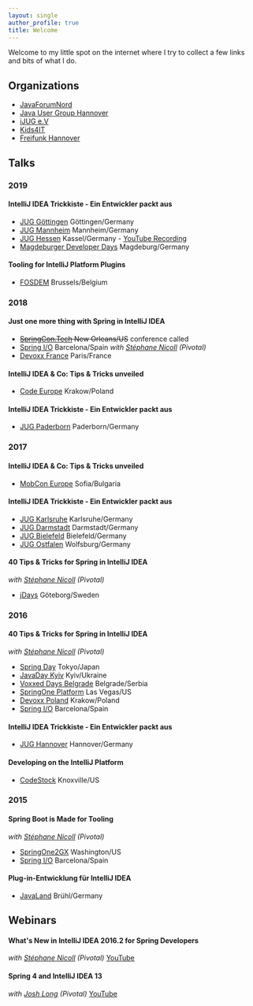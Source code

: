 ```yaml
---
layout: single
author_profile: true
title: Welcome
---
```


Welcome to my little spot on the internet where I try to collect a few links and bits of what I do.

## Organizations
* [JavaForumNord](http://javaforumnord.de)
* [Java User Group Hannover](http://www.jug-h.de)
* [iJUG e.V](http://ijug.eu)
* [Kids4IT](https://www.kids4it.de)
* [Freifunk Hannover](https://hannover.freifunk.net/)


## Talks

### 2019
#### IntelliJ IDEA Trickkiste - Ein Entwickler packt aus
* [JUG Göttingen](http://java.de/roller/blog/page/stammtisch_goettingen) Göttingen/Germany
* [JUG Mannheim](http://www.majug.de/) Mannheim/Germany
* [JUG Hessen](https://www.jugh.de) Kassel/Germany - [YouTube Recording](https://www.youtube.com/watch?v=56nRtrmwdrE)
* [Magdeburger Developer Days](https://www.md-devdays.de/) Magdeburg/Germany

#### Tooling for IntelliJ Platform Plugins
* [FOSDEM](https://fosdem.org/2019/) Brussels/Belgium


### 2018

#### Just one more thing with Spring in IntelliJ IDEA
* ~~[SpringCon.Tech](http://springcon.tech) New Orleans/US~~ conference called
* [Spring I/O](http://springio.net) Barcelona/Spain _with [Stéphane Nicoll](http://twitter.com/snicoll) (Pivotal)_
* [Devoxx France](http://devoxx.fr) Paris/France

#### IntelliJ IDEA & Co: Tips & Tricks unveiled
* [Code Europe](https://www.codeeurope.pl/en) Krakow/Poland

#### IntelliJ IDEA Trickkiste - Ein Entwickler packt aus
* [JUG Paderborn](https://jug-pb.gitlab.io) Paderborn/Germany


### 2017

#### IntelliJ IDEA & Co: Tips & Tricks unveiled
* [MobCon Europe](https://mobcon.com) Sofia/Bulgaria

#### IntelliJ IDEA Trickkiste - Ein Entwickler packt aus
* [JUG Karlsruhe](http://jug-karlsruhe.de) Karlsruhe/Germany
* [JUG Darmstadt](https://www.jug-da.de) Darmstadt/Germany
* [JUG Bielefeld](https://www.meetup.com/de-DE/Java-User-Group-Bielefeld) Bielefeld/Germany
* [JUG Ostfalen](http://www.jug-ostfalen.de) Wolfsburg/Germany

#### 40 Tips & Tricks for Spring in IntelliJ IDEA
_with [Stéphane Nicoll](http://twitter.com/snicoll) (Pivotal)_
* [jDays](http://www.jdays.se) Göteborg/Sweden


### 2016

#### 40 Tips & Tricks for Spring in IntelliJ IDEA
_with [Stéphane Nicoll](http://twitter.com/snicoll) (Pivotal)_
* [Spring Day](http://springday2016.springframework.jp) Tokyo/Japan
* [JavaDay Kyiv](http://javaday.org.ua/kyiv) Kyiv/Ukraine
* [Voxxed Days Belgrade](http://belgrade.voxxeddays.com) Belgrade/Serbia
* [SpringOne Platform](https://springoneplatform.io) Las Vegas/US
* [Devoxx Poland](http://devoxx.pl) Krakow/Poland
* [Spring I/O](http://springio.net) Barcelona/Spain

#### IntelliJ IDEA Trickkiste - Ein Entwickler packt aus
* [JUG Hannover](http://www.jug-h.de) Hannover/Germany

#### Developing on the IntelliJ Platform 
* [CodeStock](http://codestock.org) Knoxville/US


### 2015

#### Spring Boot is Made for Tooling
_with [Stéphane Nicoll](http://twitter.com/snicoll) (Pivotal)_
* [SpringOne2GX](http://lanyrd.com/2015/springone-2gx) Washington/US
* [Spring I/O](http://springio.net) Barcelona/Spain

#### Plug-in-Entwicklung für IntelliJ IDEA 
* [JavaLand](https://www.javaland.eu) Brühl/Germany


## Webinars

#### What's New in IntelliJ IDEA 2016.2 for Spring Developers
_with [Stéphane Nicoll](http://twitter.com/snicoll) (Pivotal)_
[YouTube](https://www.youtube.com/watch?v=Z9I59edQVuk)

#### Spring 4 and IntelliJ IDEA 13
_with [Josh Long](https://twitter.com/starbuxman) (Pivotal)_
[YouTube](https://www.youtube.com/watch?v=DOn1YS8Hx_Y)
